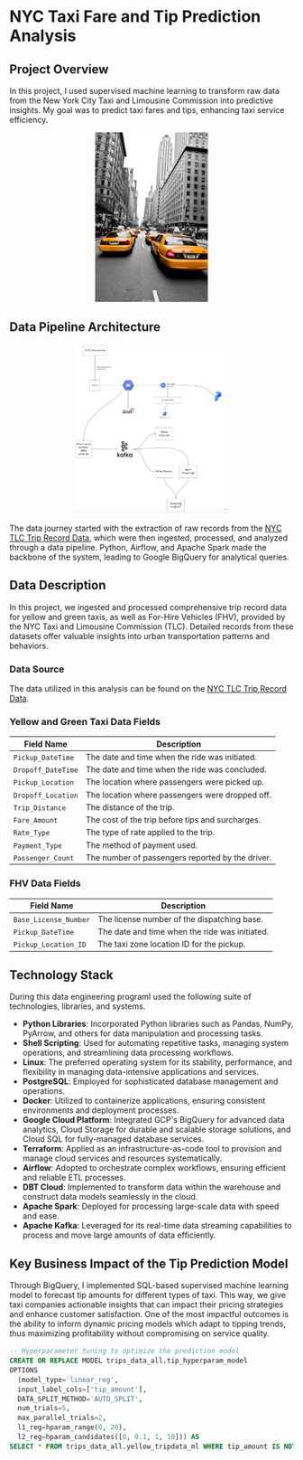# NYC Taxi Fare and Tip Prediction Analysis

## Project Overview

In this project, I used supervised machine learning to transform raw data from the New York City Taxi and Limousine Commission into predictive insights. My goal was to predict taxi fares and tips, enhancing taxi service efficiency.

<p align="center">
<img src="taxi.jpg" alt="Yellow Taxi - New York City" height="300"/> 
</p>

## Data Pipeline Architecture

<p align="center">
<img src="de-program-architecture.png" alt="Data Pipeline Architecture" height="300"/> 
</p>

The data journey started with the extraction of raw records from the [NYC TLC Trip Record Data](https://www.nyc.gov/site/tlc/about/tlc-trip-record-data.page), which were then ingested, processed, and analyzed through a data pipeline. Python, Airflow, and Apache Spark made the backbone of the system, leading to Google BigQuery for analytical queries.

## Data Description

In this project, we ingested and processed comprehensive trip record data for yellow and green taxis, as well as For-Hire Vehicles (FHV), provided by the NYC Taxi and Limousine Commission (TLC). Detailed records from these datasets offer valuable insights into urban transportation patterns and behaviors.

### Data Source

The data utilized in this analysis can be found on the [NYC TLC Trip Record Data](https://www.nyc.gov/site/tlc/about/tlc-trip-record-data.page).

### Yellow and Green Taxi Data Fields

| Field Name             | Description                                      |
|------------------------|--------------------------------------------------|
| `Pickup_DateTime`      | The date and time when the ride was initiated.   |
| `Dropoff_DateTime`     | The date and time when the ride was concluded.   |
| `Pickup_Location`      | The location where passengers were picked up.    |
| `Dropoff_Location`     | The location where passengers were dropped off.  |
| `Trip_Distance`        | The distance of the trip.                        |
| `Fare_Amount`          | The cost of the trip before tips and surcharges. |
| `Rate_Type`            | The type of rate applied to the trip.            |
| `Payment_Type`         | The method of payment used.                      |
| `Passenger_Count`      | The number of passengers reported by the driver. |

### FHV Data Fields

| Field Name               | Description                                    |
|--------------------------|------------------------------------------------|
| `Base_License_Number`    | The license number of the dispatching base.    |
| `Pickup_DateTime`        | The date and time when the ride was initiated. |
| `Pickup_Location_ID`     | The taxi zone location ID for the pickup.      |

## Technology Stack

During this data engineering programI used the following suite of technologies, libraries, and systems.

- **Python Libraries**: Incorporated Python libraries such as Pandas, NumPy, PyArrow, and others for data manipulation and processing tasks.
- **Shell Scripting**: Used for automating repetitive tasks, managing system operations, and streamlining data processing workflows.
- **Linux**: The preferred operating system for its stability, performance, and flexibility in managing data-intensive applications and services.
- **PostgreSQL**: Employed for sophisticated database management and operations.
- **Docker**: Utilized to containerize applications, ensuring consistent environments and deployment processes.
- **Google Cloud Platform**: Integrated GCP's BigQuery for advanced data analytics, Cloud Storage for durable and scalable storage solutions, and Cloud SQL for fully-managed database services.
- **Terraform**: Applied as an infrastructure-as-code tool to provision and manage cloud services and resources systematically.
- **Airflow**: Adopted to orchestrate complex workflows, ensuring efficient and reliable ETL processes.
- **DBT Cloud**: Implemented to transform data within the warehouse and construct data models seamlessly in the cloud.
- **Apache Spark**: Deployed for processing large-scale data with speed and ease.
- **Apache Kafka**: Leveraged for its real-time data streaming capabilities to process and move large amounts of data efficiently.

## Key Business Impact of the Tip Prediction Model

Through BigQuery, I implemented SQL-based supervised machine learning model to forecast tip amounts for different types of taxi. This way, we give taxi companies actionable insights that can impact their pricing strategies and enhance customer satisfaction. One of the most impactful outcomes is the ability to inform dynamic pricing models which adapt to tipping trends, thus maximizing profitability without compromising on service quality.

```sql
-- Hyperparameter tuning to optimize the prediction model
CREATE OR REPLACE MODEL trips_data_all.tip_hyperparam_model
OPTIONS
  (model_type='linear_reg',
  input_label_cols=['tip_amount'],
  DATA_SPLIT_METHOD='AUTO_SPLIT',
  num_trials=5,
  max_parallel_trials=2,
  l1_reg=hparam_range(0, 20),
  l2_reg=hparam_candidates([0, 0.1, 1, 10])) AS
SELECT * FROM trips_data_all.yellow_tripdata_ml WHERE tip_amount IS NOT NULL;
